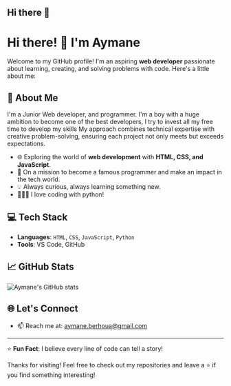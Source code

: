 ## Hi there 👋
# Hi there! 👋 I'm Aymane

Welcome to my GitHub profile! I'm an aspiring **web developer** passionate about learning, creating, and solving problems with code. Here's a little about me:

## 🌟 About Me
I'm a Junior Web developer, and programmer. I'm a boy with a huge ambition to become one of the best developers, I try to invest all my free time to develop my skills
My approach combines technical expertise with creative problem-solving, ensuring each project not only meets but exceeds expectations.
- 🌐 Exploring the world of **web development** with **HTML, CSS, and JavaScript**.
- 🚀 On a mission to become a famous programmer and make an impact in the tech world.
- 💡 Always curious, always learning something new.
- 👨🏻‍💻 I love coding with python!

## 💻 Tech Stack
- **Languages**: `HTML`, `CSS`, `JavaScript`, `Python`
- **Tools**: VS Code, GitHub

## 📈 GitHub Stats
![Aymane's GitHub stats](https://github-readme-stats.vercel.app/api?username=coderaymane&show_icons=true&theme=radical)

## 🌐 Let's Connect
- 📫 Reach me at: [aymane.berhoua@gmail.com](mailto:aymane.berhoua@gmail.com)

---

⭐️ **Fun Fact**: I believe every line of code can tell a story!

Thanks for visiting! Feel free to check out my repositories and leave a ⭐️ if you find something interesting!


